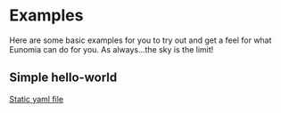 # Examples

Here are some basic examples for you to try out and get a feel for what Eunomia can do for you. As always...the sky is the limit!

## Simple hello-world
[Static yaml file](hello-world-yaml/EXAMPLE-HELLO-WORLD-YAML.md) 

